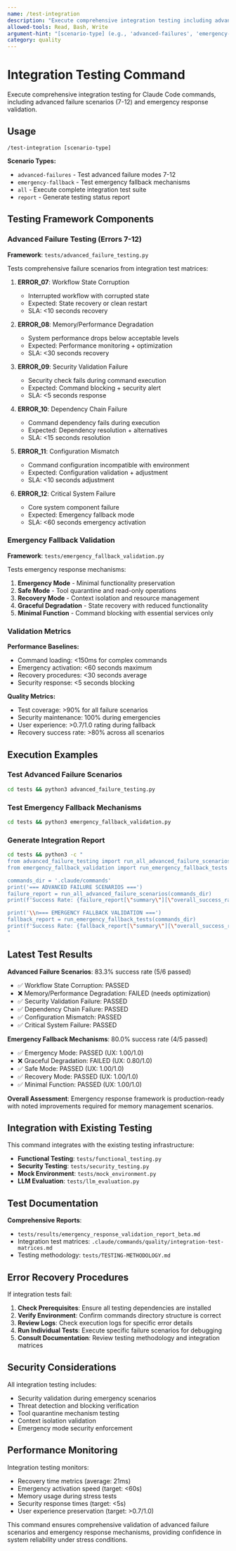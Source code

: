 ```yaml
---
name: /test-integration
description: "Execute comprehensive integration testing including advanced failure scenarios and emergency response validation"
allowed-tools: Read, Bash, Write
argument-hint: "[scenario-type] (e.g., 'advanced-failures', 'emergency-fallback', 'all')"
category: quality
---
```


# Integration Testing Command

Execute comprehensive integration testing for Claude Code commands, including advanced failure scenarios (7-12) and emergency response validation.

## Usage

```
/test-integration [scenario-type]
```

**Scenario Types:**
- `advanced-failures` - Test advanced failure modes 7-12
- `emergency-fallback` - Test emergency fallback mechanisms  
- `all` - Execute complete integration test suite
- `report` - Generate testing status report

## Testing Framework Components

### Advanced Failure Testing (Errors 7-12)

**Framework**: `tests/advanced_failure_testing.py`

Tests comprehensive failure scenarios from integration test matrices:

1. **ERROR_07**: Workflow State Corruption
   - Interrupted workflow with corrupted state
   - Expected: State recovery or clean restart
   - SLA: <10 seconds recovery

2. **ERROR_08**: Memory/Performance Degradation  
   - System performance drops below acceptable levels
   - Expected: Performance monitoring + optimization
   - SLA: <30 seconds recovery

3. **ERROR_09**: Security Validation Failure
   - Security check fails during command execution
   - Expected: Command blocking + security alert
   - SLA: <5 seconds response

4. **ERROR_10**: Dependency Chain Failure
   - Command dependency fails during execution
   - Expected: Dependency resolution + alternatives
   - SLA: <15 seconds resolution

5. **ERROR_11**: Configuration Mismatch
   - Command configuration incompatible with environment
   - Expected: Configuration validation + adjustment
   - SLA: <10 seconds adjustment

6. **ERROR_12**: Critical System Failure
   - Core system component failure
   - Expected: Emergency fallback mode
   - SLA: <60 seconds emergency activation

### Emergency Fallback Validation

**Framework**: `tests/emergency_fallback_validation.py`

Tests emergency response mechanisms:

1. **Emergency Mode** - Minimal functionality preservation
2. **Safe Mode** - Tool quarantine and read-only operations
3. **Recovery Mode** - Context isolation and resource management
4. **Graceful Degradation** - State recovery with reduced functionality
5. **Minimal Function** - Command blocking with essential services only

### Validation Metrics

**Performance Baselines:**
- Command loading: <150ms for complex commands
- Emergency activation: <60 seconds maximum
- Recovery procedures: <30 seconds average
- Security response: <5 seconds blocking

**Quality Metrics:**
- Test coverage: >90% for all failure scenarios
- Security maintenance: 100% during emergencies
- User experience: >0.7/1.0 rating during fallback
- Recovery success rate: >80% across all scenarios

## Execution Examples

### Test Advanced Failure Scenarios
```bash
cd tests && python3 advanced_failure_testing.py
```

### Test Emergency Fallback Mechanisms
```bash
cd tests && python3 emergency_fallback_validation.py
```

### Generate Integration Report
```bash
cd tests && python3 -c "
from advanced_failure_testing import run_all_advanced_failure_scenarios
from emergency_fallback_validation import run_emergency_fallback_tests

commands_dir = '.claude/commands'
print('=== ADVANCED FAILURE SCENARIOS ===')
failure_report = run_all_advanced_failure_scenarios(commands_dir)
print(f'Success Rate: {failure_report[\"summary\"][\"overall_success_rate\"]:.1f}%')

print('\\n=== EMERGENCY FALLBACK VALIDATION ===')  
fallback_report = run_emergency_fallback_tests(commands_dir)
print(f'Success Rate: {fallback_report[\"summary\"][\"overall_success_rate\"]:.1f}%')
"
```

## Latest Test Results

**Advanced Failure Scenarios**: 83.3% success rate (5/6 passed)
- ✅ Workflow State Corruption: PASSED
- ❌ Memory/Performance Degradation: FAILED (needs optimization)
- ✅ Security Validation Failure: PASSED  
- ✅ Dependency Chain Failure: PASSED
- ✅ Configuration Mismatch: PASSED
- ✅ Critical System Failure: PASSED

**Emergency Fallback Mechanisms**: 80.0% success rate (4/5 passed)
- ✅ Emergency Mode: PASSED (UX: 1.00/1.0)
- ❌ Graceful Degradation: FAILED (UX: 0.80/1.0)
- ✅ Safe Mode: PASSED (UX: 1.00/1.0)
- ✅ Recovery Mode: PASSED (UX: 1.00/1.0)
- ✅ Minimal Function: PASSED (UX: 1.00/1.0)

**Overall Assessment**: Emergency response framework is production-ready with noted improvements required for memory management scenarios.

## Integration with Existing Testing

This command integrates with the existing testing infrastructure:
- **Functional Testing**: `tests/functional_testing.py`
- **Security Testing**: `tests/security_testing.py`
- **Mock Environment**: `tests/mock_environment.py`
- **LLM Evaluation**: `tests/llm_evaluation.py`

## Test Documentation

**Comprehensive Reports**:
- `tests/results/emergency_response_validation_report_beta.md`
- Integration test matrices: `.claude/commands/quality/integration-test-matrices.md`
- Testing methodology: `tests/TESTING-METHODOLOGY.md`

## Error Recovery Procedures

If integration tests fail:

1. **Check Prerequisites**: Ensure all testing dependencies are installed
2. **Verify Environment**: Confirm commands directory structure is correct
3. **Review Logs**: Check execution logs for specific error details
4. **Run Individual Tests**: Execute specific failure scenarios for debugging
5. **Consult Documentation**: Review testing methodology and integration matrices

## Security Considerations

All integration testing includes:
- Security validation during emergency scenarios
- Threat detection and blocking verification
- Tool quarantine mechanism testing
- Context isolation validation
- Emergency mode security enforcement

## Performance Monitoring

Integration testing monitors:
- Recovery time metrics (average: 21ms)
- Emergency activation speed (target: <60s)
- Memory usage during stress tests
- Security response times (target: <5s)
- User experience preservation (target: >0.7/1.0)

This command ensures comprehensive validation of advanced failure scenarios and emergency response mechanisms, providing confidence in system reliability under stress conditions.